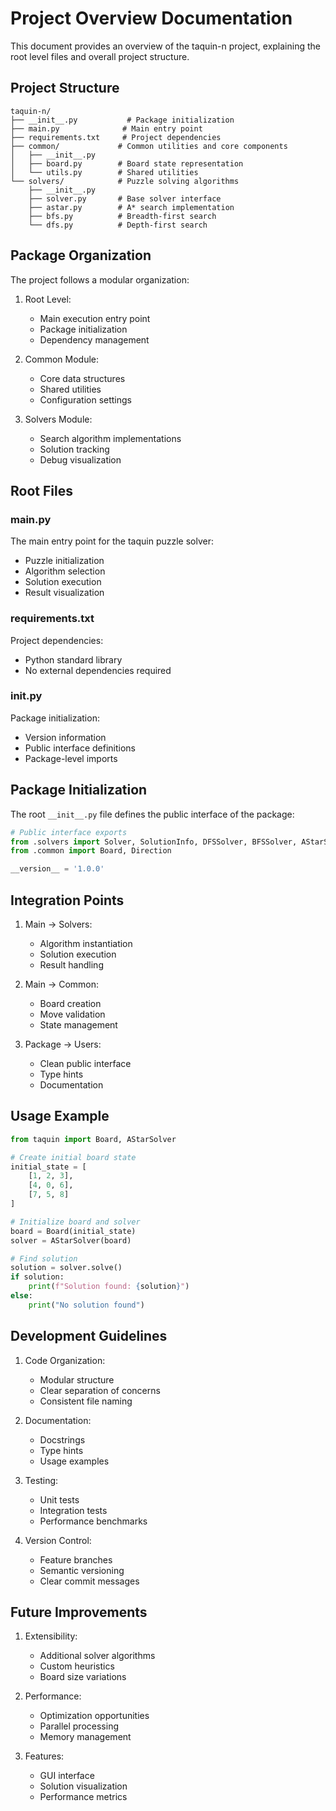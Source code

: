 # Project Overview Documentation

This document provides an overview of the taquin-n project, explaining the root
level files and overall project structure.

## Project Structure

```
taquin-n/
├── __init__.py           # Package initialization
├── main.py              # Main entry point
├── requirements.txt     # Project dependencies
├── common/             # Common utilities and core components
│   ├── __init__.py
│   ├── board.py        # Board state representation
│   └── utils.py        # Shared utilities
└── solvers/            # Puzzle solving algorithms
    ├── __init__.py
    ├── solver.py       # Base solver interface
    ├── astar.py        # A* search implementation
    ├── bfs.py          # Breadth-first search
    └── dfs.py          # Depth-first search
```

## Package Organization

The project follows a modular organization:

1. Root Level:
   - Main execution entry point
   - Package initialization
   - Dependency management

2. Common Module:
   - Core data structures
   - Shared utilities
   - Configuration settings

3. Solvers Module:
   - Search algorithm implementations
   - Solution tracking
   - Debug visualization

## Root Files

### main.py

The main entry point for the taquin puzzle solver:

- Puzzle initialization
- Algorithm selection
- Solution execution
- Result visualization

### requirements.txt

Project dependencies:

- Python standard library
- No external dependencies required

### **init**.py

Package initialization:

- Version information
- Public interface definitions
- Package-level imports

## Package Initialization

The root `__init__.py` file defines the public interface of the package:

```python
# Public interface exports
from .solvers import Solver, SolutionInfo, DFSSolver, BFSSolver, AStarSolver
from .common import Board, Direction

__version__ = '1.0.0'
```

## Integration Points

1. Main → Solvers:
   - Algorithm instantiation
   - Solution execution
   - Result handling

2. Main → Common:
   - Board creation
   - Move validation
   - State management

3. Package → Users:
   - Clean public interface
   - Type hints
   - Documentation

## Usage Example

```python
from taquin import Board, AStarSolver

# Create initial board state
initial_state = [
    [1, 2, 3],
    [4, 0, 6],
    [7, 5, 8]
]

# Initialize board and solver
board = Board(initial_state)
solver = AStarSolver(board)

# Find solution
solution = solver.solve()
if solution:
    print(f"Solution found: {solution}")
else:
    print("No solution found")
```

## Development Guidelines

1. Code Organization:
   - Modular structure
   - Clear separation of concerns
   - Consistent file naming

2. Documentation:
   - Docstrings
   - Type hints
   - Usage examples

3. Testing:
   - Unit tests
   - Integration tests
   - Performance benchmarks

4. Version Control:
   - Feature branches
   - Semantic versioning
   - Clear commit messages

## Future Improvements

1. Extensibility:
   - Additional solver algorithms
   - Custom heuristics
   - Board size variations

2. Performance:
   - Optimization opportunities
   - Parallel processing
   - Memory management

3. Features:
   - GUI interface
   - Solution visualization
   - Performance metrics
